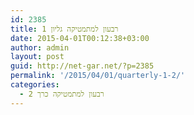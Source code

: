 ```yaml
---
id: 2385
title: רבעון למתמטיקה גליון 1
date: 2015-04-01T00:12:38+03:00
author: admin
layout: post
guid: http://net-gar.net/?p=2385
permalink: '/2015/04/01/quarterly-1-2/'
categories:
  - רבעון למתמטיקה כרך 2
---
```

